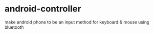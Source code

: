 # android-controller
make android phone to be an input method for keyboard &amp; mouse using bluetooth
